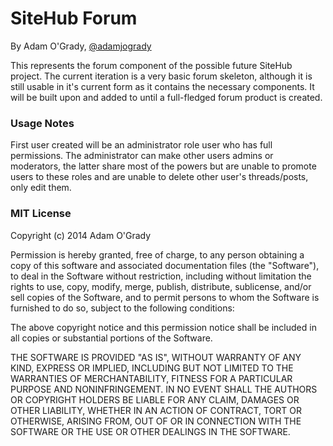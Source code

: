 # SiteHub Forum
By Adam O'Grady, [@adamjogrady](https://twitter.com/adamjogrady)

This represents the forum component of the possible future SiteHub project. The current iteration is a very basic forum skeleton, although it is still usable in it's current form as it contains the necessary components. It will be built upon and added to until a full-fledged forum product is created.

### Usage Notes
First user created will be an administrator role user who has full permissions. The administrator can make other users admins or moderators, the latter share most of the powers but are unable to promote users to these roles and are unable to delete other user's threads/posts, only edit them.

### MIT License
Copyright (c) 2014 Adam O'Grady

Permission is hereby granted, free of charge, to any person obtaining a copy
of this software and associated documentation files (the "Software"), to deal
in the Software without restriction, including without limitation the rights
to use, copy, modify, merge, publish, distribute, sublicense, and/or sell
copies of the Software, and to permit persons to whom the Software is
furnished to do so, subject to the following conditions:

The above copyright notice and this permission notice shall be included in
all copies or substantial portions of the Software.

THE SOFTWARE IS PROVIDED "AS IS", WITHOUT WARRANTY OF ANY KIND, EXPRESS OR
IMPLIED, INCLUDING BUT NOT LIMITED TO THE WARRANTIES OF MERCHANTABILITY,
FITNESS FOR A PARTICULAR PURPOSE AND NONINFRINGEMENT. IN NO EVENT SHALL THE
AUTHORS OR COPYRIGHT HOLDERS BE LIABLE FOR ANY CLAIM, DAMAGES OR OTHER
LIABILITY, WHETHER IN AN ACTION OF CONTRACT, TORT OR OTHERWISE, ARISING FROM,
OUT OF OR IN CONNECTION WITH THE SOFTWARE OR THE USE OR OTHER DEALINGS IN
THE SOFTWARE.
